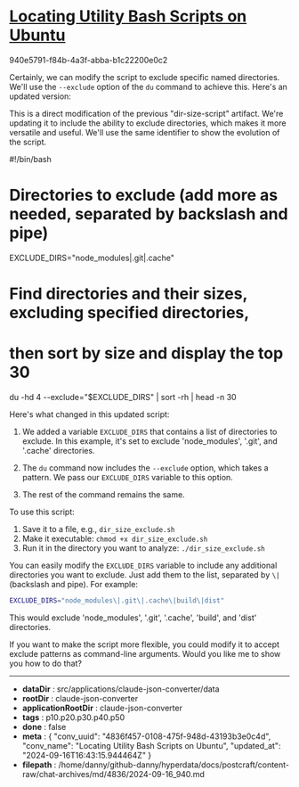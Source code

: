 # [Locating Utility Bash Scripts on Ubuntu](https://claude.ai/chat/4836f457-0108-475f-948d-43193b3e0c4d)

940e5791-f84b-4a3f-abba-b1c22200e0c2

 Certainly, we can modify the script to exclude specific named directories. We'll use the `--exclude` option of the `du` command to achieve this. Here's an updated version:

<antThinking>This is a direct modification of the previous "dir-size-script" artifact. We're updating it to include the ability to exclude directories, which makes it more versatile and useful. We'll use the same identifier to show the evolution of the script.</antThinking>

<antArtifact identifier="dir-size-script" type="application/vnd.ant.code" language="bash" title="Bash script to find directories with most content, excluding specified directories">
#!/bin/bash

# Directories to exclude (add more as needed, separated by backslash and pipe)
EXCLUDE_DIRS="node_modules\|.git\|.cache"

# Find directories and their sizes, excluding specified directories,
# then sort by size and display the top 30
du -hd 4 --exclude="$EXCLUDE_DIRS" | sort -rh | head -n 30
</antArtifact>

Here's what changed in this updated script:

1. We added a variable `EXCLUDE_DIRS` that contains a list of directories to exclude. In this example, it's set to exclude 'node_modules', '.git', and '.cache' directories.

2. The `du` command now includes the `--exclude` option, which takes a pattern. We pass our `EXCLUDE_DIRS` variable to this option.

3. The rest of the command remains the same.

To use this script:

1. Save it to a file, e.g., `dir_size_exclude.sh`
2. Make it executable: `chmod +x dir_size_exclude.sh`
3. Run it in the directory you want to analyze: `./dir_size_exclude.sh`

You can easily modify the `EXCLUDE_DIRS` variable to include any additional directories you want to exclude. Just add them to the list, separated by `\|` (backslash and pipe). For example:

```bash
EXCLUDE_DIRS="node_modules\|.git\|.cache\|build\|dist"
```

This would exclude 'node_modules', '.git', '.cache', 'build', and 'dist' directories.

If you want to make the script more flexible, you could modify it to accept exclude patterns as command-line arguments. Would you like me to show you how to do that?

---

* **dataDir** : src/applications/claude-json-converter/data
* **rootDir** : claude-json-converter
* **applicationRootDir** : claude-json-converter
* **tags** : p10.p20.p30.p40.p50
* **done** : false
* **meta** : {
  "conv_uuid": "4836f457-0108-475f-948d-43193b3e0c4d",
  "conv_name": "Locating Utility Bash Scripts on Ubuntu",
  "updated_at": "2024-09-16T16:43:15.944464Z"
}
* **filepath** : /home/danny/github-danny/hyperdata/docs/postcraft/content-raw/chat-archives/md/4836/2024-09-16_940.md